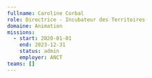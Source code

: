 ```yaml
---
fullname: Caroline Corbal
role: Directrice - Incubateur des Territoires
domaine: Animation
missions:
  - start: 2020-01-01
    end: 2023-12-31
    status: admin
    employer: ANCT
teams: []
---
```

